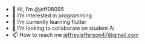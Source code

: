 - 👋 Hi, I’m @jeff08095
- 👀 I’m interested in programming
- 🌱 I’m currently learning flutter
- 💞️ I’m looking to collaborate on student Ai
- 📫 How to reach me jeffreyjefferson47@gmail.com

<!---
jeff08095/jeff08095 is a ✨ special ✨ repository because its `README.md` (this file) appears on your GitHub profile.
You can click the Preview link to take a look at your changes.
--->

